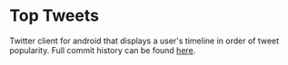 # Top Tweets

Twitter client for android that displays a user's timeline in order of tweet popularity. Full commit history can be found [here](https://bitbucket.org/gabriel-richardson/chatter/).
